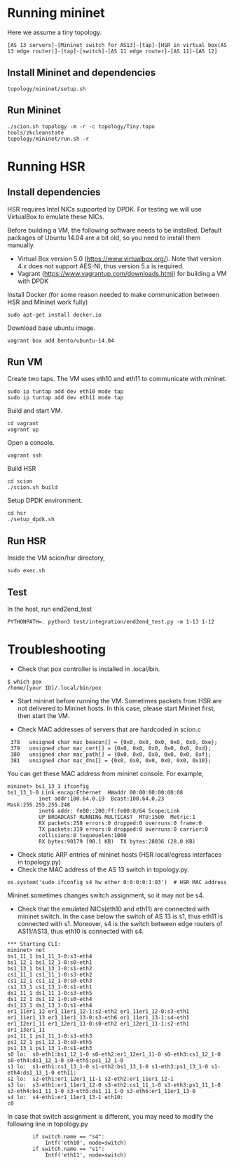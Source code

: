 # Running mininet
Here we assume a tiny topology.
```
[AS 13 servers]-[Mininet switch for AS13]-[tap]-[HSR in virtual box(AS 13 edge router)]-[tap]-[switch]-[AS 11 edge router]-[AS 11]-[AS 12]
```

## Install Mininet and dependencies
```
topology/mininet/setup.sh
```

## Run Mininet
```
./scion.sh topology -m -r -c topology/Tiny.topo
tools/zkcleanstate
topology/mininet/run.sh -r
```

# Running HSR


## Install dependencies
HSR requires Intel NICs supported by DPDK.
For testing we will use VirtualBox to emulate these NICs.

Before building a VM, the following software needs to be installed.
Default packages of Ubuntu 14.04 are a bit old, so you need to install them manually.
* Virtual Box version 5.0 (https://www.virtualbox.org/). Note that version 4.x does not support AES-NI, thus version 5.x is required.
* Vagrant (https://www.vagrantup.com/downloads.html) for building a VM with DPDK

Install Docker (for some reason needed to make communication between HSR and Mininet work fully)
```
sudo apt-get install docker.io
```

Download base ubuntu image.
```
vagrant box add bento/ubuntu-14.04
```

## Run VM

Create two taps.  The VM uses eth10 and eth11 to communicate with mininet.
```
sudo ip tuntap add dev eth10 mode tap
sudo ip tuntap add dev eth11 mode tap
```

Build and start VM.
```
cd vagrant
vagrant up
```

Open a console.
```
vagrant ssh
```

Build HSR
```
cd scion
./scion.sh build
```

Setup DPDK environment.
```
cd hsr
./setup_dpdk.sh
```

## Run HSR
Inside the VM scion/hsr directory,

```
sudo exec.sh
```


## Test
In the host, run end2end_test
```
PYTHONPATH=. python3 test/integration/end2end_test.py -m 1-13 1-12
```


<!--

# Modification of topology.py
In the mininet/topology.py eth10 and eth11 are connected with virtual switch s2 and s4, respectively (subject to change - refer to Troubleshooting section).
```
    for switch in net.switches:
        # switch.setMac("0:0:0:0:1:%x"%count)
        # count += 1
        if switch.name == "s2":
            Intf('eth10', node=switch)
        if switch.name == "s4":
            Intf('eth11', node=switch)

```

To disable the Python router (ER13), topology.py does not add link from/to er13.
```
    def addLink(self, node1, node2, params=None, intfName=None):
        if self.hsr:
            if node1 == "er1_13er1_11" or node2 == "er1_13er1_11":
                return
```

HSR does not support ARP, so hosts need to have static ARP entries.
topology.py executes arp command to insert the ARP entries. In the following case, HSR_EGRESS_IP and HSR_LOCAL_IP are IP addresses of HSR.
```
    for host in net.hosts:
        SNIP..
        if host.name == "er1_11er1_13":
            host.setMAC("0:0:0:0:0:CC", "er1_11er1_13-1")
        host.cmd("arp -s %s 1:2:3:4:5:6" % hsr_external_ip)
        host.cmd("arp -s %s 1:2:3:4:5:7" % hsr_internal_ip)

```


Moreover, topology.py executes following two commands.
```sudo  arp -s [hsr_internal_ip] 1:2:3:4:5:6``` (for sending ping packet to HSR)
```sudo ifconfig s4 hw ether 0:0:0:0:1:03``` (to fix the MAC address of switch s4. HSR uses this MAC address to send packet to end2end.py)
Note that mininet may change switch assignment, so please check which switch is for AS 13.
-->


# Troubleshooting
* Check that pox controller is installed in .local/bin.
```
$ which pox
/home/[your ID]/.local/bin/pox
```

* Start mininet before running the VM.
Sometimes packets from HSR are not delivered to Mininet hosts. In this case, please start Mininet first, then start the VM.

* Check MAC addresses of servers that are hardcoded in scion.c
```
 378   unsigned char mac_beacon[] = {0x0, 0x0, 0x0, 0x0, 0x0, 0xe};
 379   unsigned char mac_cert[] = {0x0, 0x0, 0x0, 0x0, 0x0, 0xd};
 380   unsigned char mac_path[] = {0x0, 0x0, 0x0, 0x0, 0x0, 0xf};
 381   unsigned char mac_dns[] = {0x0, 0x0, 0x0, 0x0, 0x0, 0x10};

```
You can get these MAC address from mininet console. For example,
```
mininet> bs1_13_1 ifconfig
bs1_13_1-0 Link encap:Ethernet  HWaddr 00:00:00:00:00:08
          inet addr:100.64.0.19  Bcast:100.64.0.23  Mask:255.255.255.248
          inet6 addr: fe80::200:ff:fe00:8/64 Scope:Link
          UP BROADCAST RUNNING MULTICAST  MTU:1500  Metric:1
          RX packets:258 errors:0 dropped:0 overruns:0 frame:0
          TX packets:319 errors:0 dropped:0 overruns:0 carrier:0
          collisions:0 txqueuelen:1000
          RX bytes:90179 (90.1 KB)  TX bytes:28036 (28.0 KB)
```


* Check static ARP entries of mininet hosts (HSR local/egress interfaces in topology.py)
* Check the MAC address of the AS 13 switch in topology.py.
```
os.system('sudo ifconfig s4 hw ether 0:0:0:0:1:03')  # HSR MAC address
```
Mininet sometimes changes switch assignment, so it may not be s4.

* Check that the emulated NICs(eth10 and eth11) are connected with mininet switch.
In the case below the switch of AS 13 is s1, thus eth11 is connected with s1.
Moreover, s4 is the switch between edge routers of AS11/AS13, thus eth10 is connected with s4.
```
*** Starting CLI:
mininet> net
bs1_11_1 bs1_11_1-0:s3-eth4
bs1_12_1 bs1_12_1-0:s0-eth1
bs1_13_1 bs1_13_1-0:s1-eth2
cs1_11_1 cs1_11_1-0:s3-eth2
cs1_12_1 cs1_12_1-0:s0-eth3
cs1_13_1 cs1_13_1-0:s1-eth1
ds1_11_1 ds1_11_1-0:s3-eth5
ds1_12_1 ds1_12_1-0:s0-eth4
ds1_13_1 ds1_13_1-0:s1-eth4
er1_11er1_12 er1_11er1_12-1:s2-eth2 er1_11er1_12-0:s3-eth1
er1_11er1_13 er1_11er1_13-0:s3-eth6 er1_11er1_13-1:s4-eth1
er1_12er1_11 er1_12er1_11-0:s0-eth2 er1_12er1_11-1:s2-eth1
er1_13er1_11
ps1_11_1 ps1_11_1-0:s3-eth3
ps1_12_1 ps1_12_1-0:s0-eth5
ps1_13_1 ps1_13_1-0:s1-eth3
s0 lo:  s0-eth1:bs1_12_1-0 s0-eth2:er1_12er1_11-0 s0-eth3:cs1_12_1-0 s0-eth4:ds1_12_1-0 s0-eth5:ps1_12_1-0
s1 lo:  s1-eth1:cs1_13_1-0 s1-eth2:bs1_13_1-0 s1-eth3:ps1_13_1-0 s1-eth4:ds1_13_1-0 eth11:
s2 lo:  s2-eth1:er1_12er1_11-1 s2-eth2:er1_11er1_12-1
s3 lo:  s3-eth1:er1_11er1_12-0 s3-eth2:cs1_11_1-0 s3-eth3:ps1_11_1-0 s3-eth4:bs1_11_1-0 s3-eth5:ds1_11_1-0 s3-eth6:er1_11er1_13-0
s4 lo:  s4-eth1:er1_11er1_13-1 eth10:
c0
```

In case that switch assignment is different, you may need to modify the following line in topology.py
```
        if switch.name == "s4":
            Intf('eth10', node=switch)
        if switch.name == "s1":
            Intf('eth11', node=switch)
```
